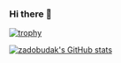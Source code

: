 ### Hi there 👋
[![trophy](https://github-profile-trophy.vercel.app/?username=zadobudak)](https://github.com/ryo-ma/github-profile-trophy)

[![zadobudak's GitHub stats](https://github-readme-stats.vercel.app/api?username=zadobudak&count_private=true)](https://github.com/anuraghazra/github-readme-stats)
<!--
**zadobudak/zadobudak** is a ✨ _special_ ✨ repository because its `README.md` (this file) appears on your GitHub profile.

Here are some ideas to get you started:

- 🔭 I’m currently working on ...
- 🌱 I’m currently learning ...
- 👯 I’m looking to collaborate on ...
- 🤔 I’m looking for help with ...
- 💬 Ask me about ...
- 📫 How to reach me: ...
- 😄 Pronouns: ...
- ⚡ Fun fact: ...
-->
